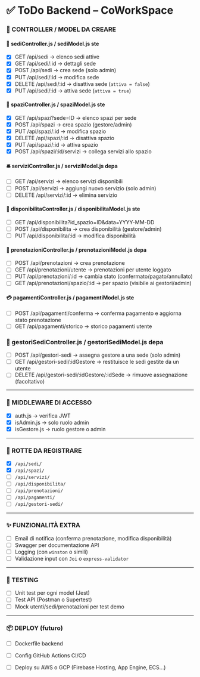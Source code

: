 # ✅ ToDo Backend – CoWorkSpace

### 📁 CONTROLLER / MODEL DA CREARE

#### 🏢 sediController.js / sediModel.js                               ste
- [x] GET /api/sedi → elenco sedi attive
- [x] GET /api/sedi/:id → dettagli sede
- [x] POST /api/sedi → crea sede (solo admin)
- [x] PUT /api/sedi/:id → modifica sede
- [x] DELETE /api/sedi/:id → disattiva sede (`attiva = false`)
- [x] PUT /api/sedi/:id → attiva sede (`attiva = true`)

#### 🧭 spaziController.js / spaziModel.js                              ste
- [x] GET /api/spazi?sede=ID → elenco spazi per sede
- [x] POST /api/spazi → crea spazio (gestore/admin)
- [x] PUT /api/spazi/:id → modifica spazio
- [x] DELETE /api/spazi/:id → disattiva spazio
- [x] PUT /api/spazi/:id → attiva spazio
- [x] POST /api/spazi/:id/servizi → collega servizi allo spazio

#### 🛎️ serviziController.js / serviziModel.js                          depa
- [ ] GET /api/servizi → elenco servizi disponibili
- [ ] POST /api/servizi → aggiungi nuovo servizio (solo admin)
- [ ] DELETE /api/servizi/:id → elimina servizio

#### 📅 disponibilitaController.js / disponibilitaModel.js              ste  
- [ ] GET /api/disponibilita?id_spazio=ID&data=YYYY-MM-DD
- [ ] POST /api/disponibilita → crea disponibilità (gestore/admin)
- [ ] PUT /api/disponibilita/:id → modifica disponibilità

#### 📆 prenotazioniController.js / prenotazioniModel.js                depa
- [ ] POST /api/prenotazioni → crea prenotazione
- [ ] GET /api/prenotazioni/utente → prenotazioni per utente loggato
- [ ] PUT /api/prenotazioni/:id → cambia stato (confermato/pagato/annullato)
- [ ] GET /api/prenotazioni/spazio/:id → per spazio (visibile ai gestori/admin)

#### 💳 pagamentiController.js / pagamentiModel.js                      ste
- [ ] POST /api/pagamenti/conferma → conferma pagamento e aggiorna stato prenotazione
- [ ] GET /api/pagamenti/storico → storico pagamenti utente

### 👥 gestoriSediController.js / gestoriSediModel.js                   depa
- [ ] POST /api/gestori-sedi → assegna gestore a una sede (solo admin)
- [ ] GET /api/gestori-sedi/:idGestore → restituisce le sedi gestite da un utente
- [ ] DELETE /api/gestori-sedi/:idGestore/:idSede → rimuove assegnazione (facoltativo)

---

### 🔐 MIDDLEWARE DI ACCESSO
- [x] auth.js → verifica JWT
- [x] isAdmin.js → solo ruolo admin
- [x] isGestore.js → ruolo gestore o admin

---

### 🔗 ROTTE DA REGISTRARE
- [x] `/api/sedi/`
- [x] `/api/spazi/`
- [ ] `/api/servizi/`
- [ ] `/api/disponibilita/`
- [ ] `/api/prenotazioni/`
- [ ] `/api/pagamenti/`
- [ ] `/api/gestori-sedi/`

---

### ✨ FUNZIONALITÀ EXTRA
- [ ] Email di notifica (conferma prenotazione, modifica disponibilità)
- [ ] Swagger per documentazione API
- [ ] Logging (con `winston` o simili)
- [ ] Validazione input con `Joi` o `express-validator`

---

### 🧪 TESTING
- [ ] Unit test per ogni model (Jest)
- [ ] Test API (Postman o Supertest)
- [ ] Mock utenti/sedi/prenotazioni per test demo

---

### 📦 DEPLOY (futuro)
- [ ] Dockerfile backend
- [ ] Config GitHub Actions CI/CD
- [ ] Deploy su AWS o GCP (Firebase Hosting, App Engine, ECS…)

